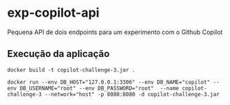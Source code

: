# exp-copilot-api
Pequena API de dois endpoints para um experimento com o Github Copilot

## Execução da aplicação

```
docker build -t copilot-challenge-3.jar .
```

```
docker run --env DB_HOST="127.0.0.1:3306" --env DB_NAME="copilot" --env DB_USERNAME="root" --env DB_PASSWORD="root"  --name copilot-challenge-3 --network="host" -p 8080:8080 -d copilot-challenge-3.jar
```
